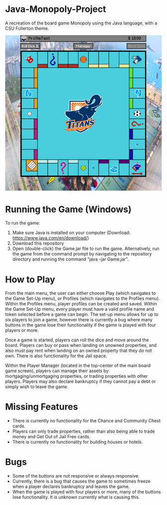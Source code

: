 # Java-Monopoly-Project
A recreation of the board game Monopoly using the Java language, with a CSU Fullerton theme.

![Screenshot](https://github.com/jackloague1/Java-Monopoly-Project/blob/main/game-screenshot.PNG)

# Running the Game (Windows)
To run the game:
1) Make sure Java is installed on your computer (Download: https://www.java.com/en/download/)
2) Download this repository
3) Open (double-click) the Game.jar file to run the game. Alternatively, run the game from the command prompt by navigating to the repository directory and running the command "java -jar Game.jar".

# How to Play
From the main menu, the user can either choose Play (which navigates to the Game Set-Up menu), or Profiles (which navigates to the Profiles menu). Within the Profiles menu, player profiles can be created and saved. Within the Game Set-Up menu, every player must have a valid profile name and token selected before a game can begin. The set-up menu allows for up to six players to join a game, however there is currently a bug where many buttons in the game lose their functionality if the game is played with four players or more.

Once a game is started, players can roll the dice and move around the board. Players can buy or pass when landing on unowned properties, and also must pay rent when landing on an owned property that they do not own. There is also functionality for the Jail space.

Within the Player Manager (located in the top-center of the main board game screen), players can manage their assets by mortgaging/unmortgaging properties, or trading properties with other players. Players may also declare bankruptcy if they cannot pay a debt or simply wish to leave the game.

# Missing Features
* There is currently no functionality for the Chance and Community Chest cards.
* Players can only trade properties, rather than also being able to trade money and Get Out of Jail Free cards.
* There is currently no functionality for building houses or hotels.

# Bugs
* Some of the buttons are not responsive or always responsive.
* Currently, there is a bug that causes the game to sometimes freeze when a player declares bankruptcy and leaves the game.
* When the game is played with four players or more, many of the buttons lose functionality. It is unknown currently what is causing this.
